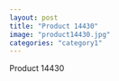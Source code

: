 ```yaml
---
layout: post
title: "Product 14430"
image: "product14430.jpg"
categories: "category1"
---
```

Product 14430
